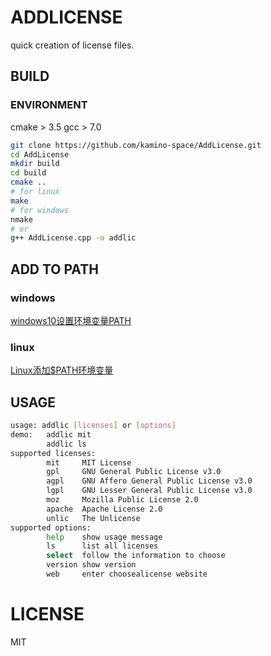 # ADDLICENSE
quick creation of license files.

## BUILD
### ENVIRONMENT
cmake > 3.5
gcc > 7.0
```bash
git clone https://github.com/kamino-space/AddLicense.git
cd AddLicense
mkdir build
cd build
cmake ..
# for linux
make
# for windows
nmake
# or
g++ AddLicense.cpp -o addlic
```
## ADD TO PATH
### windows
[windows10设置环境变量PATH](https://jingyan.baidu.com/article/8ebacdf02d3c2949f65cd5d0.html)
### linux
[Linux添加$PATH环境变量](https://jingyan.baidu.com/article/fdbd4277c118ccb89e3f4817.html)

## USAGE
```bash
usage: addlic [licenses] or [options]
demo:   addlic mit
        addlic ls
supported licenses:
        mit     MIT License
        gpl     GNU General Public License v3.0
        agpl    GNU Affero General Public License v3.0
        lgpl    GNU Lesser General Public License v3.0
        moz     Mozilla Public License 2.0
        apache  Apache License 2.0
        unlic   The Unlicense
supported options:
        help    show usage message
        ls      list all licenses
        select  follow the information to choose
        version show version
        web     enter choosealicense website
```

# LICENSE
MIT
